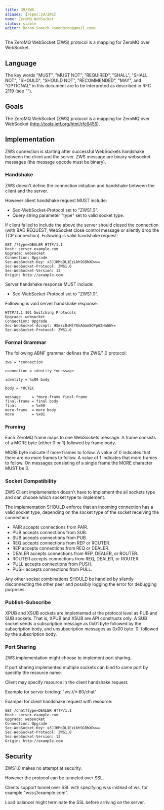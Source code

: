 ```yaml
---
title: 39/ZWS
aliases: [/spec:39/ZWS]
name: ZeroMQ WebSocket
status: stable
editor: Doron Somech <somdoron@gmail.com>
---
```


The ZeroMQ WebSocket (ZWS) protocol is a mapping for ZeroMQ over WebSocket.

## Language

The key words "MUST", "MUST NOT", "REQUIRED", "SHALL", "SHALL NOT", "SHOULD", "SHOULD NOT", "RECOMMENDED",  "MAY", and "OPTIONAL" in this document are to be interpreted as described in RFC 2119 (see "[]()").

## Goals

The ZeroMQ WebSocket (ZWS) protocol is a mapping for ZeroMQ over WebSocket (http://tools.ietf.org/html/rfc6455).

## Implementation

ZWS connection is starting after successful WebSockets handshake between the client and the server.
ZWS message are binary websocket messages (the message opcode must be binary).

### Handshake

ZWS doesn't define the connection initiation and handshake between the client and the server.

However client handshake request MUST include:
* Sec-WebSocket-Protocol set to "ZWS1.0".
* Query string parameter "type" set to valid socket type.

If client failed to include the above the server should closed the connection (with BAD REQUEST, WebSocket close control message or silently drop the TCP connection).
Following is valid handshake request:

```
GET /?type=DEALER HTTP/1.1
Host: server.example.com
Upgrade: websocket
Connection: Upgrade
Sec-WebSocket-Key: x3JJHMbDL1EzLkh9GBhXDw==
Sec-WebSocket-Protocol: ZWS1.0
Sec-WebSocket-Version: 13
Origin: http://example.com
```

Server handshake response MUST include:
* Sec-WebSocket-Protocol set to "ZWS1.0".

Following is vaid server handshake response:
```
HTTP/1.1 101 Switching Protocols
Upgrade: websocket
Connection: Upgrade
Sec-WebSocket-Accept: HSmrc0sMlYUkAGmm5OPpG2HaGWk=
Sec-WebSocket-Protocol: ZWS1.0
```

### Formal Grammar

The following ABNF grammar defines the ZWS/1.0 protocol:

```
zws = *connection

connection = identity *messsage

identity = %x00 body

body = *OCTEC

message     = *more-frame final-frame
final-frame = final body
final       = %x00
more-frame  = more body
more        = %x01

```

### Framing

Each ZeroMQ frame maps to one WebSockets message. A frame consists of a MORE byte (either 0 or 1) followed by frame body.

MORE byte indicate if more frames to follow. A value of 0 indicates that there are no more frames to follow. A value of 1 indicates that more frames to follow.
On messages consisting of a single frame the MORE character MUST be 0.

### Socket Compatibility

ZWS Client implemenation doesn't have to implement the all sockets type and can choose which socket type to implement.

The implementation SHOULD enforce that an incoming connection has a valid socket type, depending on the socket type of the socket receiving the connection:

* PAIR accepts connections from PAIR.
* PUB accepts connections from SUB.
* SUB accepts connections from PUB.
* REQ accepts connections from REP or ROUTER.
* REP accepts connections from REQ or DEALER.
* DEALER accepts connections from REP, DEALER, or ROUTER.
* ROUTER accepts connections from REQ, DEALER, or ROUTER.
* PULL accepts connections from PUSH.
* PUSH accepts connections from PULL.

Any other socket combinations SHOULD be handled by silently disconnecting the other peer and possibly logging the error for debugging purposes.

### Publish-Subscribe

XPUB and XSUB sockets are implemented at the protocol level as PUB and SUB sockets. That is, XPUB and XSUB are API constructs only.
A SUB socket sends a subscription message as 0x01 byte followed by the subscription body, and unsubscription messages as 0x00 byte '0' followed by the subscription body.

### Port Sharing

ZWS implementation might choose to implement port sharing.

If port sharing implemented multiple sockets can bind to same port by specifiy the resource name.

Client may specify resource in the client handshake request.

Example for server binding: "ws://*:80/chat"

Exampel for client handshake request with resource:

```
GET /chat?type=DEALER HTTP/1.1
Host: server.example.com
Upgrade: websocket
Connection: Upgrade
Sec-WebSocket-Key: x3JJHMbDL1EzLkh9GBhXDw==
Sec-WebSocket-Protocol: ZWS1.0
Sec-WebSocket-Version: 13
Origin: http://example.com
```

## Security

ZWS1.0 makes no attempt at security.

However the protocol can be tunneled over SSL.

Clients support tunnel over SSL with specifying wss instead of ws, for example "wss://example.com".

Load balancer might terminate the SSL before arriving on the server.
